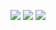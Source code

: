 ![](https://media.tenor.com/bWUeVRqW9-IAAAAi/fast-cat-cat-excited.gif)
![](https://media2.giphy.com/media/v1.Y2lkPTc5MGI3NjExMzRkZ25xcXJydG54MzhmZjNhbGZpMTQzbDd4YWxlbmdrdnV4a2s1ZiZlcD12MV9pbnRlcm5hbF9naWZfYnlfaWQmY3Q9Zw/BK1EfIsdkKZMY/giphy.gif)
![](https://tenor.com/eJ1HOhgUUL9.gif)
